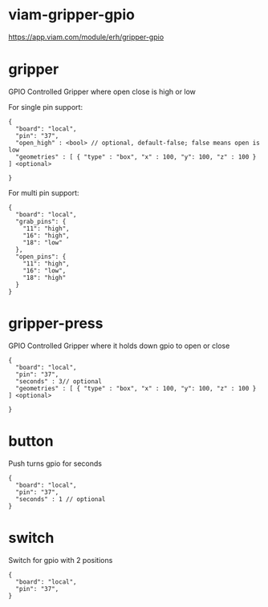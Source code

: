 # viam-gripper-gpio

https://app.viam.com/module/erh/gripper-gpio

# gripper
GPIO Controlled Gripper where open close is high or low

For single pin support:
```
{
  "board": "local",
  "pin": "37",
  "open_high" : <bool> // optional, default-false; false means open is low
  "geometries" : [ { "type" : "box", "x" : 100, "y": 100, "z" : 100 } ] <optional>

}
```

For multi pin support:
```
{
  "board": "local",
  "grab_pins": {
    "11": "high",
    "16": "high",
    "18": "low"
  },
  "open_pins": {
    "11": "high",
    "16": "low",
    "18": "high"
  }
}
```

# gripper-press
GPIO Controlled Gripper where it holds down gpio to open or close
```
{
  "board": "local",
  "pin": "37",
  "seconds" : 3// optional
  "geometries" : [ { "type" : "box", "x" : 100, "y": 100, "z" : 100 } ] <optional>

}
```

# button
Push turns gpio for seconds
```
{
  "board": "local",
  "pin": "37",
  "seconds" : 1 // optional
}
```

# switch
Switch for gpio with 2 positions
```
{
  "board": "local",
  "pin": "37",
}
```
